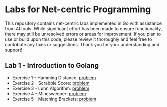 # Labs for Net-centric Programming
This repository contains net-centric labs implemented in Go with assistance from AI tools. While significant effort has been made to ensure functionality, there may still be unresolved errors or areas for improvement. If you plan to use or build upon this code, please review it thoroughly and feel free to contribute any fixes or suggestions. Thank you for your understanding and support!

## Lab 1 - Introduction to Golang
- Exercise 1 - Hamming Distance: [problem](https://github.com/ume-meu/golang-lab-netcentric/blob/main/Lab1/readme.md#1-hamming-distance)
- Exercise 2 - Scrabble Score: [problem](https://github.com/ume-meu/golang-lab-netcentric/blob/main/Lab1/readme.md#2-scrabble-score)
- Exercise 3 - Luhn Algorithm: [problem](https://github.com/ume-meu/golang-lab-netcentric/blob/main/Lab1/readme.md#3-luhn-algorithm)
- Exercise 4 - Minesweeper: [problem](https://github.com/ume-meu/golang-lab-netcentric/blob/main/Lab1/readme.md#4-minesweeper)
- Exercise 5 - Matching Brackets: [problem](https://github.com/ume-meu/golang-lab-netcentric/blob/main/Lab1/readme.md#5-matching-brackets)


